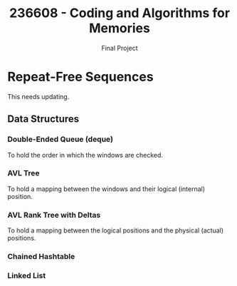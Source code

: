 <h1 align="center">236608 - Coding and Algorithms for Memories</h1>
<p align="center"> 
  Final Project
</p>

# Repeat-Free Sequences

This needs updating.

## Data Structures
### Double-Ended Queue (deque)
To hold the order in which the windows are checked.

### AVL Tree
To hold a mapping between the windows and their logical (internal) position.

<!--
### Fenwick Tree
To hold a mapping between the logical positions and the physical (actual) positions.
-->

### AVL Rank Tree with Deltas
To hold a mapping between the logical positions and the physical (actual) positions.

### Chained Hashtable

### Linked List
